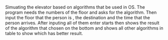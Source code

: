 Simuating the elevator based on algorithms that be used in OS.
The program needs the numbers of the floor and asks for the algorithm.
Then input the floor that the person is , the destination and the time that the person arrives.
After inputing all of them enter starts then shows the result of the algorithm that chosen on the bottom 
and shows all other algorithms in table to show which has better result.
